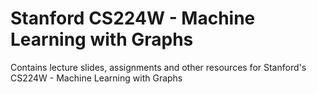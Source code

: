 # Stanford CS224W - Machine Learning with Graphs
Contains lecture slides, assignments and other resources for Stanford's CS224W - Machine Learning with Graphs
